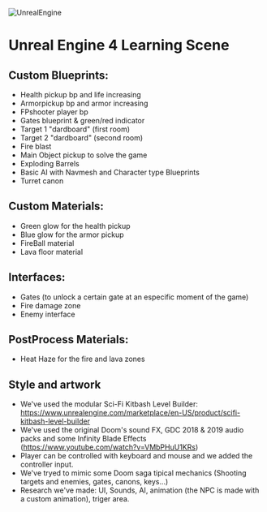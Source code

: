 ![UnrealEngine](https://img.shields.io/badge/Unreal%20Engine-Learning-red)
# Unreal Engine 4 Learning Scene

## Custom Blueprints:
  - Health pickup bp and life increasing
  - Armorpickup bp and armor increasing 
  - FPshooter player bp
  - Gates blueprint & green/red indicator
  - Target 1 "dardboard" (first room)
  - Target 2 "dardboard" (second room)
  - Fire blast 
  - Main Object pickup to solve the game
  - Exploding Barrels
  - Basic AI with Navmesh and Character type Blueprints
  - Turret canon
 ## Custom Materials:
  - Green glow for the health pickup
  - Blue glow for the armor pickup
  - FireBall material
  - Lava floor material
 ## Interfaces:
  - Gates (to unlock a certain gate at an especific moment of the game)
  - Fire damage zone
  - Enemy interface
 ## PostProcess Materials:
  - Heat Haze for the fire and lava zones
  
## Style and artwork
  - We've used the modular Sci-Fi Kitbash Level Builder: https://www.unrealengine.com/marketplace/en-US/product/scifi-kitbash-level-builder
  - We've used the original Doom's sound FX, GDC 2018 & 2019 audio packs and some Infinity Blade Effects (https://www.youtube.com/watch?v=VMbPHuU1KRs)
  - Player can be controlled with keyboard and mouse and we added the controller input.
  - We've tryed to mimic some Doom saga tipical mechanics (Shooting targets and enemies, gates, canons, keys...)
  - Research we've made: UI, Sounds, AI, animation (the NPC is made with a custom animation), triger area.
